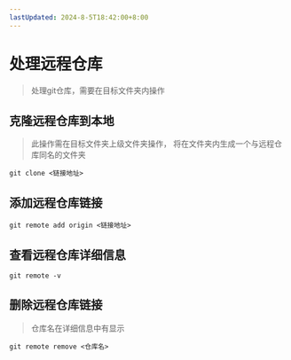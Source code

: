 ```yaml
---
lastUpdated: 2024-8-5T18:42:00+8:00
---
```


# 处理远程仓库

> 处理git仓库，需要在目标文件夹内操作

## 克隆远程仓库到本地

> 此操作需在目标文件夹上级文件夹操作，
> 将在文件夹内生成一个与远程仓库同名的文件夹

```git clone <链接地址>```

## 添加远程仓库链接

```git remote add origin <链接地址>```

## 查看远程仓库详细信息

```git remote -v```

## 删除远程仓库链接

> 仓库名在详细信息中有显示

```git remote remove <仓库名>```